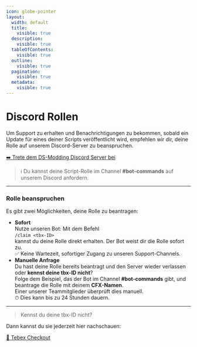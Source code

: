 ```yaml
---
icon: globe-pointer
layout:
  width: default
  title:
    visible: true
  description:
    visible: true
  tableOfContents:
    visible: true
  outline:
    visible: true
  pagination:
    visible: true
  metadata:
    visible: true
---
```


# Discord Rollen

Um Support zu erhalten und Benachrichtigungen zu bekommen, sobald ein Update für eines deiner Scripts veröffentlicht wird, empfehlen wir dir, deine Rolle auf unserem Discord-Server zu beanspruchen.

[➡️ Trete dem DS-Modding Discord Server bei](https://discord.gg/kUsQp5J3)

> ℹ️ Du kannst deine Script-Rolle im Channel **#bot-commands** auf unserem Discord anfordern.

***

### Rolle beanspruchen

Es gibt zwei Möglichkeiten, deine Rolle zu beantragen:

* **Sofort**\
  Nutze unseren Bot: Mit dem Befehl\
  `/claim <tbx-ID>`\
  kannst du deine Rolle direkt erhalten. Der Bot weist dir die Rolle sofort zu.\
  ✅ Keine Wartezeit, sofortiger Zugang zu unseren Support-Channels.
* **Manuelle Anfrage**\
  Du hast deine Rolle bereits beantragt und den Server wieder verlassen oder **kennst deine tbx-ID nicht**?\
  Folge dem Beispiel, das der Bot im Channel **#bot-commands** gibt, und beantrage die Rolle mit deinem **CFX-Namen**.\
  Einer unserer Teammitglieder überprüft dies manuell.\
  ⏱ Dies kann bis zu 24 Stunden dauern.

***

> Kennst du deine tbx-ID nicht?

Dann kannst du sie jederzeit hier nachschauen:

[🔗 Tebex Checkout](https://checkout.tebex.io/payment-history/login)&#x20;
